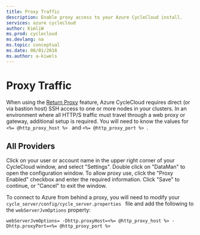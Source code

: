 ```yaml
---
title: Proxy Traffic
description: Enable proxy access to your Azure CycleCloud install.
services: azure cyclecloud
author: KimliW
ms.prod: cyclecloud
ms.devlang: na
ms.topic: conceptual
ms.date: 08/01/2018
ms.author: a-kiwels
---
```


# Proxy Traffic

When using the [Return Proxy](https://docs.cyclecomputing.com/user-guide-v6.6.1/return_proxy) feature, Azure CycleCloud requires direct (or via bastion host) SSH access to one or more nodes in your clusters. In an environment where all HTTP/S traffic must travel through a web proxy or gateway, additional setup is required. You will need to know the values for  `<%= @http_proxy_host %> ` and  `<%= @http_proxy_port %> `.

## All Providers
Click on your user or account name in the upper right corner of your CycleCloud window, and select "Settings". Double click on "DataMan" to open the configuration window. To allow proxy use, click the "Proxy Enabled" checkbox and enter the required information. Click "Save" to continue, or "Cancel" to exit the window.

To connect to Azure from behind a proxy, you will need to modify your  `cycle_server/config/cycle_server.properties ` file and add the following to the  `webServerJvmOptions` property:

``` properties
webServerJvmOptions= -Dhttp.proxyHost=<%= @http_proxy_host %> -Dhttp.proxyPort=<%= @http_proxy_port %>
```
